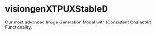 # visiongenXTPUXStableD
Our most advanced Image Generation Model with (Consistent Character) Functionality.
